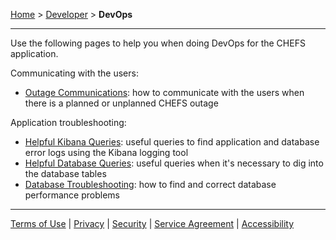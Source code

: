 [Home](index) > [Developer](Developer) > **DevOps**
***

Use the following pages to help you when doing DevOps for the CHEFS application.

Communicating with the users:

* [Outage Communications](Outage-Communications): how to communicate with the users when there is a planned or unplanned CHEFS outage

Application troubleshooting:

* [Helpful Kibana Queries](Helpful-Kibana-Queries): useful queries to find application and database error logs using the Kibana logging tool
* [Helpful Database Queries](Helpful-Database-Queries): useful queries when it's necessary to dig into the database tables
* [Database Troubleshooting](Database-Troubleshooting): how to find and correct database performance problems

***
[Terms of Use](Terms-of-Use) | [Privacy](Privacy) | [Security](Security) | [Service Agreement](Service-Agreement) | [Accessibility](Accessibility)